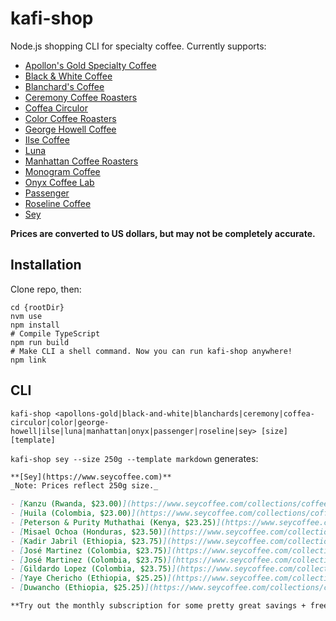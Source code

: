 # kafi-shop

Node.js shopping CLI for specialty coffee. Currently supports:

- [Apollon's Gold Specialty Coffee](https://shop.apollons-gold.com/)
- [Black & White Coffee](https://www.blackwhiteroasters.com/)
- [Blanchard's Coffee](https://blanchardscoffee.com/)
- [Ceremony Coffee Roasters](https://shop.ceremonycoffee.com/)
- [Coffea Circulor](https://coffeacirculor.com/)
- [Color Coffee Roasters](https://colorroasters.com/)
- [George Howell Coffee](https://georgehowellcoffee.com/)
- [Ilse Coffee](https://ilsecoffee.com/)
- [Luna](https://enjoylunacoffee.com/)
- [Manhattan Coffee Roasters](https://manhattancoffeeroasters.com/)
- [Monogram Coffee](https://monogramcoffee.com/en-us/)
- [Onyx Coffee Lab](https://onyxcoffeelab.com/)
- [Passenger](https://www.passengercoffee.com/)
- [Roseline Coffee](https://roselinecoffee.com/)
- [Sey](https://www.seycoffee.com/)

**Prices are converted to US dollars, but may not be completely accurate.**

## Installation

Clone repo, then:

```shell
cd {rootDir}
nvm use
npm install
# Compile TypeScript
npm run build
# Make CLI a shell command. Now you can run kafi-shop anywhere!
npm link
```

## CLI

```shell
kafi-shop <apollons-gold|black-and-white|blanchards|ceremony|coffea-circulor|color|george-howell|ilse|luna|manhattan|onyx|passenger|roseline|sey> [size] [template]
```

`kafi-shop sey --size 250g --template markdown` generates:

```md
**[Sey](https://www.seycoffee.com)**
_Note: Prices reflect 250g size._

- [Kanzu (Rwanda, $23.00)](https://www.seycoffee.com/collections/coffee/products/2023-kanzu-rwanda): In the cup we find purple fruit, baking spices, black tea, and citrus.
- [Huila (Colombia, $23.00)](https://www.seycoffee.com/collections/coffee/products/huila-decaffeinated): In the cup we find ripe berries, dark chocolate, and crème brûlée.
- [Peterson & Purity Muthathai (Kenya, $23.25)](https://www.seycoffee.com/collections/coffee/products/ngaratua-aa-2023): This lot is essentially pure SL28, and sings of dark fruits and citrus, with a subtle florality as well.
- [Misael Ochoa (Honduras, $23.50)](https://www.seycoffee.com/collections/coffee/products/2023-misael-ochoa-mis-penitas-honduras): In the cup we find soft florality, raspberry, and brown sugar.
- [Kadir Jabril (Ethiopia, $23.75)](https://www.seycoffee.com/collections/coffee/products/2023-kadir-jabril-wate-gogugu-ethiopia): In the cup we find intoxicating honeysuckle, passion fruit, and a lively citrus acidity.
- [José Martinez (Colombia, $23.75)](https://www.seycoffee.com/collections/coffee/products/2023-jose-martinez-el-casino-caturra-colombia): In the cup we find bright red fruit, crisp acidity, and a honey-like sweetness.
- [José Martinez (Colombia, $23.75)](https://www.seycoffee.com/collections/coffee/products/jose-martinez-late-2023): The cup is fruit-forward, with sparkling acidity and notes of pink grapefruit, mango, and berries.
- [Gildardo Lopez (Colombia, $23.75)](https://www.seycoffee.com/collections/coffee/products/gildardo-lopez-late-2023): In the cup we find a very expressive Pink Bourbon profile, with excellently articulated acidities of lemon, lime, ripe raspberry, and a hint of florality.
- [Yaye Chericho (Ethiopia, $25.25)](https://www.seycoffee.com/collections/coffee/products/2023-yaye-chericho-ethiopia): This coffee screams in the cup: ripe tropical fruit, lively acidities, and botanicals.
- [Duwancho (Ethiopia, $25.25)](https://www.seycoffee.com/collections/coffee/products/duwancho-washed-2023): In the cup we find lively acidity, watermelon, honeydew, and jasmine.

**Try out the monthly subscription for some pretty great savings + free shipping.**
```
